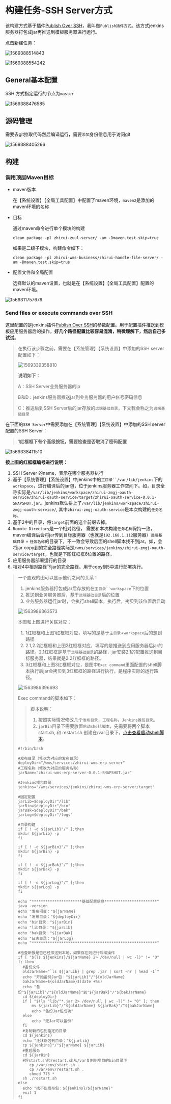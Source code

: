 # 构建任务-SSH Server方式

该构建方式基于插件[Publish Over SSH](http://wiki.jenkins-ci.org/display/JENKINS/Publish+Over+SSH+Plugin)，我叫做`Publish插件方式`。该方式jenkins服务器打包成jar再推送到模板服务器进行运行。

点击新建任务：

![1569388514843](media/1569388514843.png)

![1569388554242](media/1569388554242.png)

## General基本配置

SSH 方式指定运行的节点为`master`

![1569388476585](media/1569388476585.png)

## 源码管理

需要去git拉取代码然后编译运行，需要`添加`身份信息用于访问git

![1569388405266](media/1569388405266.png)



## 构建

### 调用顶层Maven目标

* maven版本

  在【系统设置】【全局工具配置】中配置了maven环境，`maven2`是添加的maven环境的名称

* 目标

  通过maven命令进行单个模块的构建

  ```shell
  clean package -pl zhirui-zuul-server/ -am -Dmaven.test.skip=true
  ```

  如果是二级子模块，构建命令如下：

  ```shell
  clean package -pl zhirui-wms-business/zhirui-handle-file-server/ -am -Dmaven.test.skip=true
  ```
  
* 配置文件和全局配置

  选择默认的maven设置，也就是在【系统设置】【全局工具配置】配置的maven环境。

![1569311757679](media/1569311757679.png)

### Send files or execute commands over SSH

这里配置的是jenkins插件[Publish Over SSH](http://wiki.jenkins-ci.org/display/JENKINS/Publish+Over+SSH+Plugin)的参数配置。用于配置插件推送到模板应用服务器后的操作，**好几个路径配置比较容易混淆，稍微理解下，然后自己多试试**。

> 在执行该步骤之前，需要在【系统管理】【系统设置】中添加的SSH server配置如下：
>
> ![1569339358810](media/1569339358810.png)
>
> **说明如下：**
>
> A：SSH Server业务服务器的ip
>
> B和D：jenkins服务器推送jar到业务服务器的用户帐号密码信息
>
> C：推送后到SSH Server后的jar存放的`远端基础目录`，下文我会称之为`远端基础目录`

在下面的`SSH Server`中需要添加在【系统管理】【系统设置】中添加的SSH server配置的SSH Server：

> **1红框框下有个高级按钮，需要检查是否取消了密码配置**

![1569338411510](media/1569338411510.png)

**按上图的红框框编号进行说明：**

1. SSH Server 的name，表示在哪个服务器执行
2. 基于【系统管理】【系统设置】中jenkins中的`主目录``/var/lib/jenkins`下的`workspace`，进行编译后的jar包，位于jenkins服务器工作空间下。如，目录全称实际是`/var/lib/jenkins/workspace/zhirui-zmgj-oauth-service/zhirui-oauth-service/target/zhirui-oauth-service-0.0.1-SNAPSHOT.jar`。jenkins默认拼上了`/var/lib/jenkins/workspace/zhirui-zmgj-oauth-service/`, 其中`zhirui-zmgj-oauth-service`是本次构建的`任务名称`。
3. 基于2中的目录，将`target`前面的这个前缀去掉。
4. `Remote Directory`是一个相对路径， 需要和本次构建`任务名称`保持一致，maven编译后会将jar传到目标服务器（也就是`192.168.1.112`服务器）`远端基础目录` + `任务名称`的目录下，不一致会导致后面的shell脚本找不到jar。如，会将jar copy到的完全路径实际是`/wms/services/jenkins/zhirui-zmgj-oauth-service/target`，也就是下图红框框6位置的路径。
5. 应用服务器部署运行的目录
6. 相对4中相对路径下jar的完全路径。用于copy到5中进行部署执行。

> 一个直观的图可以显示他们之间的关系：
>
> 1. jenkins服务器打包成jar后存放的在`主目录``workspace`下的位置
> 2. 推送到业务服务器后，基于`远端基础目录`后的位置
> 3. 业务服务器运行jar时，会执行shell脚本，执行后，拷贝到该位置后启动
>
> ![1563986363573](media/1563986363573.png)
>
> 本图和上图进行关联对应：
>
> 1. 1红框框和上图1红框框对应，填写的是基于`主目录`+`workspace`后的想到路径
> 2. 2.1,2.2红框框和上图2红框框对应，填写的是推送到应用服务器后jar的路径。2.1红框框是基于`远端基础目录`的路径，jar安装2.1的配置推送到目标服务器，结果就是2.2红框框的路径。
> 3. 3红框框和上图3红框框对应，是图中`Exec command`里面配置的shell脚本执行后jar会拷贝到3红框框的路径进行执行，是程序实际的运行路径。
>
> ![1563986396693](media/1563986396693.png)
>
> Exec command的脚本如下：
>
> > 脚本说明：
> >
> > 1. 按照实际情况修改几个`发布目录`，`工程名称`，`Jenkins推包目录`。
> >2. `jarBin`目录下需要放置`启动shell脚本`，先需要将两个脚本 start.sh, 和 restart.sh 创建在/var目录下，[点击查看启动shell脚本]()。
>
> ```shell
> #!/bin/bash
> 
> #发布目录（修改为对应的发布目录）
> deployDir="/wms/services/zhirui-wms-erp-server"
> #工程名称（修改为对应的服务名称）
> jarName="zhirui-wms-erp-server-0.0.1-SNAPSHOT.jar"
> 
> #Jenkins推包目录
> jenkins="/wms/services/jenkins/zhirui-wms-erp-server/target"
> 
> #固定配置
> jarLib=$deployDir"/lib"
> jarBin=$deployDir"/bin"
> jarBak=$deployDir"/bak"
> jarLog=$deployDir"/logs"
> 
> #目录构建
> if [ ! -d ${jarLib}"/" ];then
> mkdir ${jarLib} -p
> fi
> 
> if [ ! -d ${jarBin}"/" ];then
> mkdir ${jarBin} -p
> fi
> 	
> if [ ! -d ${jarBak}"/" ];then
> mkdir ${jarBak} -p
> fi
> 	
> if [ ! -d ${jarLog}"/" ];then
> mkdir ${jarLog} -p
> fi
> 
> echo "**********************基础配置信息***********************"
> java -version
> echo "发布项目："${jarName}
> echo "发布目录："${deployDir}
> echo "bin目录："${jarBin}
> echo "lib目录："${jarLib}
> echo "bak目录："${jarBak}
> echo "日志目录："${jarLog}
> echo "*******************************************************"
> 
> #检查新报是否已经推送到本地，如果存在则进行后续操作
> if [ "$(ls ${jenkins}/${jarName} 2> /dev/null | wc -l)" != "0" ]; then
> 	#备份文件
> 	oldJarName="`ls ${jarLib} | grep .jar | sort -nr | head -1`"
> 	echo "开始备份Jar包："${jarLib}"/"${oldJarName}
> 	bakJarName=${oldJarName}$(date +%s)
> 	echo "备份"${jarLib}"/"${oldJarName}"到"${jarBak}"/"${bakJarName}
> 	cd ${deployDir}
> 	if [ "$(ls "lib/"*.jar 2> /dev/null | wc -l)" != "0" ]; then
> 		mv ${jarLib}"/"${oldJarName} ${jarBak}"/"${bakJarName}
> 		echo "备份Jar包成功"
> 	else
> 		echo "无Jar可以备份"
> 	fi
> 	#复制新的包到指定的目录
> 	cd ${jenkins}
> 	echo "迁移新包到目录："${jarLib}
> 	cp ${jenkins}"/"${jarName} ${jarLib}
> 	#重启服务
> 	cd ${jarBin}
> 	#将start.sh和restart.sh从/var复制到项目的bin目录下
>      cp /var/env/start.sh .
>      cp /var/env/restart.sh .
>      chmod 775 *
> 	sh ./restart.sh
> else
> 	echo "找不到发布包：${jenkins}/${jarName}"
> 	exit 1
> fi
> ```
>
> 